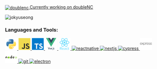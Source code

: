  <a href="https://www.doublenc.com/" target="_blank">
 <img align="center" src="https://avatars2.githubusercontent.com/u/66709960?s=60&v=4" width="25" height="25" alt="doublenc" /> Currently working on doubleNC
</a>

<p><img align="center" src="https://github-readme-streak-stats.herokuapp.com/?user=jokyuseong&" alt="jokyuseong" /></p>


<h3 align="left">Languages and Tools:</h3>
<p align="left">
 <a href="https://www.python.org" target="_blank">
  <img src="https://raw.githubusercontent.com/devicons/devicon/master/icons/python/python-original.svg" alt="python" width="40" height="40"/>
 </a>
 <a href="https://developer.mozilla.org/en-US/docs/Web/JavaScript" target="_blank">
  <img src="https://raw.githubusercontent.com/devicons/devicon/master/icons/javascript/javascript-original.svg" alt="javascript" width="40" height="40"/>
 </a>
 <a href="https://www.typescriptlang.org/" target="_blank">
  <img src="https://raw.githubusercontent.com/devicons/devicon/master/icons/typescript/typescript-original.svg" alt="typescript" width="40" height="40"/>
 </a>
 <a href="https://vuejs.org/" target="_blank">
  <img src="https://raw.githubusercontent.com/devicons/devicon/master/icons/vuejs/vuejs-original-wordmark.svg" alt="vuejs" width="40" height="40"/>
 </a>
 <a href="https://reactjs.org/" target="_blank">
  <img src="https://raw.githubusercontent.com/devicons/devicon/master/icons/react/react-original-wordmark.svg" alt="react" width="40" height="40"/>
 </a>
 <a href="https://reactnative.dev/" target="_blank">
  <img src="https://reactnative.dev/img/header_logo.svg" alt="reactnative" width="40" height="40"/>
 </a>
 <a href="https://nextjs.org/" target="_blank">
  <img src="https://upload.wikimedia.org/wikipedia/commons/thumb/8/8e/Nextjs-logo.svg/207px-Nextjs-logo.svg.png" alt="nextjs" width="40" height="40"/>
 </a>
 <a href="https://www.cypress.io" target="_blank">
  <img src="https://raw.githubusercontent.com/simple-icons/simple-icons/6e46ec1fc23b60c8fd0d2f2ff46db82e16dbd75f/icons/cypress.svg" alt="cypress" width="40" height="40"/>
 </a>
 <a href="https://expressjs.com" target="_blank">
  <img src="https://raw.githubusercontent.com/devicons/devicon/master/icons/express/express-original-wordmark.svg" alt="express" width="40" height="40"/>
 </a>
 <a href="https://nodejs.org" target="_blank">
  <img src="https://raw.githubusercontent.com/devicons/devicon/master/icons/nodejs/nodejs-original-wordmark.svg" alt="nodejs" width="40" height="40"/>
 </a>
 <a href="https://git-scm.com/" target="_blank">
  <img src="https://www.vectorlogo.zone/logos/git-scm/git-scm-icon.svg" alt="git" width="40" height="40"/>
 </a>
  <a href="https://www.electronjs.org/" target="_blank">
  <img src="https://www.vectorlogo.zone/logos/electronjs/electronjs-icon.svg" alt="electron" width="40" height="40"/>
 </a>
</p>


